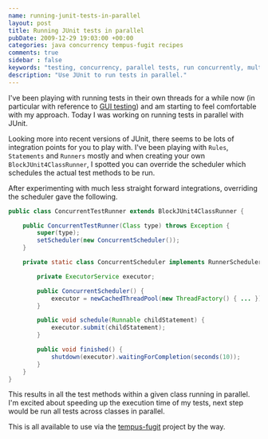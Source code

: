 ```yaml
---
name: running-junit-tests-in-parallel
layout: post
title: Running JUnit tests in parallel
pubDate: 2009-12-29 19:03:00 +00:00
categories: java concurrency tempus-fugit recipes
comments: true
sidebar : false
keywords: "testing, concurrency, parallel tests, run concurrently, multi threaded tests"
description: "Use JUnit to run tests in parallel."
---
```


I've been playing with running tests in their own threads for a while now (in particular with reference to [GUI testing](/blog/2008/12/30/be-explicit-about-ui-thread-in-swt/)) and am starting to feel comfortable with my approach. Today I was working on running tests in parallel with JUnit.

<!-- more -->

Looking more into recent versions of JUnit, there seems to be lots of integration points for you to play with. I've been playing with `Rules`, `Statements` and `Runners` mostly and when creating your own `BlockJUnit4ClassRunner`, I spotted you can override the scheduler which schedules the actual test methods to be run.


After experimenting with much less straight forward integrations, overriding the scheduler gave the following.

``` java
public class ConcurrentTestRunner extends BlockJUnit4ClassRunner {

    public ConcurrentTestRunner(Class type) throws Exception {
        super(type);
        setScheduler(new ConcurrentScheduler());
    }

    private static class ConcurrentScheduler implements RunnerScheduler {

        private ExecutorService executor;

        public ConcurrentScheduler() {
            executor = newCachedThreadPool(new ThreadFactory() { ... });
        }

        public void schedule(Runnable childStatement) {
            executor.submit(childStatement);
        }

        public void finished() {
            shutdown(executor).waitingForCompletion(seconds(10));
        }
    }
}
```

This results in all the test methods within a given class running in parallel. I'm excited about speeding up the execution time of my tests, next step would be run all tests across classes in parallel.

This is all available to use via the [tempus-fugit](http://tempusfugitlibrary.org/) project by the way.


